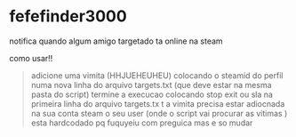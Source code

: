 # fefefinder3000
notifica quando algum amigo targetado ta online na steam

como usar!!
> adicione uma vimita (HHJUEHEUHEU) colocando o steamid do perfil numa nova linha do arquivo targets.txt (que deve estar na mesma pasta do script)
> termine a execucao colocando stop exit ou sla na primeira linha do arquivo targets.tx
> t
> a vimita precisa estar adiocnada na sua conta steam
> o seu user (onde o script vai procurar as vitimas ) esta hardcodado pq fuquyeiu com preguica mas e so mudar

